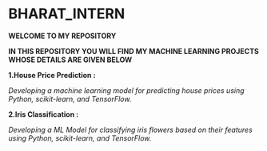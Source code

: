 # BHARAT_INTERN

**WELCOME TO MY REPOSITORY**

**IN THIS REPOSITORY YOU WILL FIND MY MACHINE LEARNING PROJECTS WHOSE DETAILS ARE GIVEN BELOW** 

**1.House Price Prediction :**

_Developing a machine learning model for predicting house prices using Python, scikit-learn, and TensorFlow._

**2.Iris Classification :**

_Developing a ML Model for classifying iris flowers based on their features using Python, scikit-learn, and TensorFlow._
